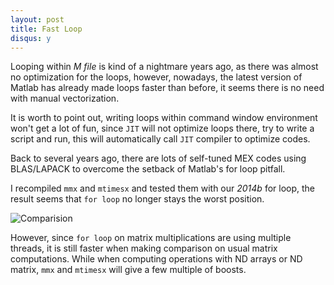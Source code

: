 ```yaml
---
layout: post
title: Fast Loop
disqus: y
---
```


Looping within _M file_ is kind of a nightmare years ago, as there was almost no optimization for the loops, however, nowadays, the latest version of Matlab has already made loops faster than before, it seems there is no need with manual vectorization.

It is worth to point out, writing loops within command window environment won't get a lot of fun, since ``JIT`` will not optimize loops there, try to write a script and run, this will automatically call ``JIT`` compiler to optimize codes.

Back to several years ago, there are lots of self-tuned MEX codes using BLAS/LAPACK to overcome the setback of Matlab's for loop pitfall.

I recompiled ``mmx`` and ``mtimesx`` and tested them with our _2014b_ for loop, the result seems that ``for loop`` no longer stays the worst position.

![Comparision](https://www.ma.utexas.edu/users/yzhong/images/post_img/comparison.png)

However, since ``for loop`` on matrix multiplications are using multiple threads, it is still faster when making comparison on usual matrix computations. While when computing operations with ND arrays or ND matrix, ``mmx`` and ``mtimesx`` will give a few multiple of boosts.
